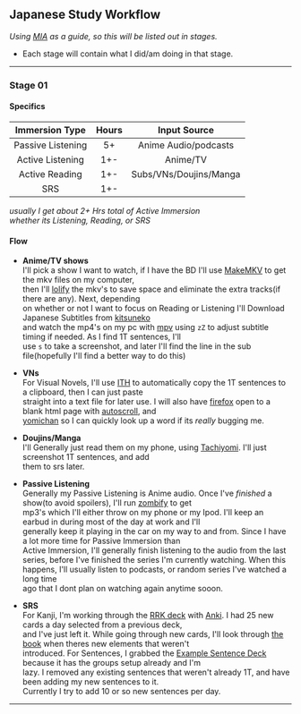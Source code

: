 ## Japanese Study Workflow

_Using [MIA](https://massimmersionapproach.com/) as a guide, so this will be listed out in stages._
 * Each stage will contain what I did/am doing in that stage.

<hr>

### Stage 01

#### Specifics

| Immersion Type    | Hours | Input Source           |
|:-----------------:|:-----:|:----------------------:|
| Passive Listening | 5+    | Anime Audio/podcasts   |
| Active Listening  | 1+-   | Anime/TV               |
| Active Reading    | 1+-   | Subs/VNs/Doujins/Manga |
| SRS               | 1+-   |                        |

_usually I get about 2+ Hrs total of Active Immersion  
whether its Listening, Reading, or SRS_

#### Flow

* **Anime/TV shows**  
  I'll pick a show I want to watch, if I have the BD I'll use [MakeMKV](https://www.makemkv.com/) to get the mkv files on my computer,  
  then I'll [lolify](https://github.com/Colseph/scripts/blob/master/japanese/lolify) the mkv's to save space and eliminate the extra tracks(if there are any). Next, depending  
  on whether or not I want to focus on Reading or Listening I'll Download Japanese Subtitles from [kitsuneko](https://kitsunekko.net/)  
  and watch the mp4's on my pc with [mpv](https://mpv.io/) using `zZ` to adjust subtitle timing if needed.  As I find 1T sentences, I'll  
  use `s` to take a screenshot, and later I'll find the line in the sub file(hopefully I'll find a better way to do this)
  
* **VNs**  
  For Visual Novels, I'll use [ITH](https://code.google.com/archive/p/interactive-text-hooker/) to automatically copy the 1T sentences to a clipboard, then I can just paste  
  straight into a text file for later use. I will also have [firefox](https://www.mozilla.org/en-US/firefox/) open to a blank html page with [autoscroll](https://addons.mozilla.org/en-US/firefox/addon/autoscrolling/), and  
  [yomichan](https://addons.mozilla.org/en-US/firefox/addon/yomichan/) so I can quickly look up a word if its _really_ bugging me.

* **Doujins/Manga**  
  I'll Generally just read them on my phone, using [Tachiyomi](https://tachiyomi.org/). I'll just screenshot 1T sentences, and add  
  them to srs later.

* **Passive Listening**  
  Generally my Passive Listening is Anime audio. Once I've _finished_ a show(to avoid spoilers), I'll run [zombify](https://github.com/Colseph/scripts/blob/master/japanese/zombify) to get  
  mp3's which I'll either throw on my phone or my Ipod. I'll keep an earbud in during most of the day at work and I'll  
  generally keep it playing in the car on my way to and from. Since I have a lot more time for Passive Immersion than  
  Active Immersion, I'll generally finish listening to the audio from the last series, before I've finished the series
  I'm currently watching. When this happens, I'll usually listen to podcasts, or random series I've watched a long time  
  ago that I dont plan on watching again anytime sooon.

* **SRS**  
  For Kanji, I'm working through the [RRK deck](https://www.mediafire.com/file/1svvsr7f9cnpwka/Recognition_RTK.apkg/) with [Anki](https://apps.ankiweb.net/). I had 25 new cards a day selected from a previous deck,  
  and I've just left it. While going through new cards, I'll look through [the book](https://en.wikipedia.org/wiki/Remembering_the_Kanji_and_Remembering_the_Hanzi) when theres new elements that weren't  
  introduced. For Sentences, I grabbed the [Example Sentence Deck](https://www.mediafire.com/file/422gkvon0o7m5av/Example_Sentence_Cards.apkg) because it has the groups setup already and I'm  
  lazy. I removed any existing sentences that weren't already 1T, and have been adding my new sentences to it.  
  Currently I try to add 10 or so new sentences per day.


<hr>
